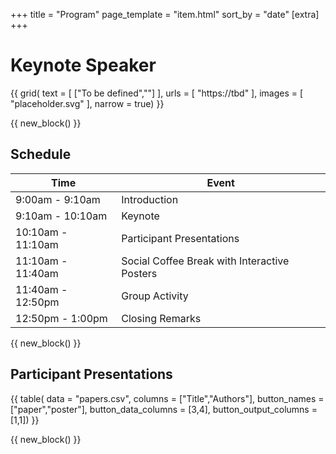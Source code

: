 +++
title = "Program"
page_template = "item.html"
sort_by = "date"
[extra]
+++

# Keynote Speaker 

{{ grid(
    text = [
        ["To be defined",""]
    ],
    urls = [
        "https://tbd"
    ],
    images = [
        "placeholder.svg"
    ],
    narrow = true) }}



{{ new_block() }}

## Schedule

| Time             | Event            |
| ---------------- | ---------------- |
| 9:00am - 9:10am | Introduction     |
| 9:10am - 10:10am  | Keynote        |
| 10:10am - 11:10am  | Participant Presentations       |
| 11:10am - 11:40am  | Social Coffee Break with Interactive Posters |
| 11:40am - 12:50pm  | Group Activity |
| 12:50pm - 1:00pm  | Closing Remarks |


{{ new_block() }}






## Participant Presentations

{{ table(
    data = "papers.csv", 
    columns = ["Title","Authors"],
    button_names = ["paper","poster"], 
    button_data_columns = [3,4], 
    button_output_columns = [1,1]) }}



{{ new_block() }}